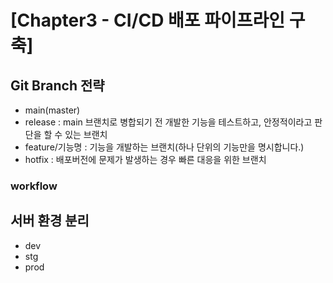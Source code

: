 # [Chapter3 - CI/CD 배포 파이프라인 구축]

## Git Branch 전략
- main(master)
- release : main 브랜치로 병합되기 전 개발한 기능을 테스트하고, 안정적이라고 판단을 할 수 있는 브랜치
- feature/기능명 : 기능을 개발하는 브랜치(하나 단위의 기능만을 명시합니다.)
- hotfix : 배포버전에 문제가 발생하는 경우 빠른 대응을 위한 브랜치

### workflow


## 서버 환경 분리
- dev
- stg
- prod